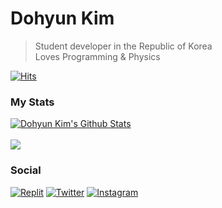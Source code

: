# Dohyun Kim
> Student developer in the Republic of Korea </br>
> Loves Programming & Physics


[![Hits](https://hits.seeyoufarm.com/api/count/incr/badge.svg?url=https%3A%2F%2Fgithub.com%2Fdohyun854&count_bg=%2379C83D&title_bg=%23555555&icon=github.svg&icon_color=%23E7E7E7&title=Hits&edge_flat=false)](https://github.com/dohyun854)

### My Stats

<a href="https://github.com/dohyun854/">
  <img align="center" src="https://github-readme-stats.anuraghazra1.vercel.app/api?username=dohyun854&show_icons=true&include_all_commits=true&theme=gradient" alt="Dohyun Kim's Github Stats" />
</a>
</br>
</br>

<a href="https://github.com/dohyun854">
  <!-- Change the `github-readme-stats.anuraghazra1.vercel.app` to `github-readme-stats.vercel.app`  -->
  <img align="center" src="https://github-readme-stats.anuraghazra1.vercel.app/api/top-langs/?username=dohyun854&layout=compact&theme=Gradient" />
</a>

### Social
[![Replit](https://img.shields.io/badge/Replit-DD1200?style=for-the-badge&logo=Replit&logoColor=white)](https://replit.com/@dohyun854)
[![Twitter](https://img.shields.io/badge/Twitter-1DA1F2?style=for-the-badge&logo=twitter&logoColor=white)](https://twitter.com/dohyun854)
[![Instagram](https://img.shields.io/badge/Instagram-E4405F?style=for-the-badge&logo=instagram&logoColor=white)](https://instagram.com/dohyun.854)








